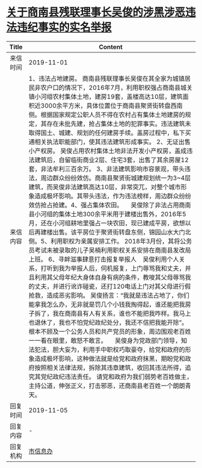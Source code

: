 # <a href="http://www.shangluo.gov.cn/zmhd/ldxxxx.jsp?urltype=leadermail.LeaderMailContentUrl&wbtreeid=1112&leadermailid=5537">关于商南县残联理事长吴俊的涉黑涉恶违法违纪事实的实名举报</a>
| Title |                                                                                                                                                                                                                                                                                                                                                                                                                                                                                                    Content                                                                                                                                                                                                                                                                                                                                                                                                                                                                                                     |
|:-----:|----------------------------------------------------------------------------------------------------------------------------------------------------------------------------------------------------------------------------------------------------------------------------------------------------------------------------------------------------------------------------------------------------------------------------------------------------------------------------------------------------------------------------------------------------------------------------------------------------------------------------------------------------------------------------------------------------------------------------------------------------------------------------------------------------------------------------------------------------------------------------------------------------------------------------------------------------------------------------------------------------------------|
| 来信时间  | 2019-11-01                                                                                                                                                                                                                                                                                                                                                                                                                                                                                                                                                                                                                                                                                                                                                                                                                                                                                                                                                                                                     |
| 来信内容  | 1、违法占地建房。 商南县残联理事长吴俊在其全家为城镇居民非农户口的情况下，2016年7月，利用职权强占商南县城关镇小河组农村集体土地，建房19套，盖楼高达10层，建筑面积近3000余平方米，具体位置位于商南县聚贤街转盘西南侧。根据国家规定公职人员不得在农村占有集体土地建房的规定，其存在未批先建，抢占集体土地的犯罪事实。违法建筑未取得国土、城建、规划的任何建房手续。盖房过程中，私下买通相关执法职能部门，使其违法建筑形成事实。 2、无证出售小产权房。 吴俊占用农村集体土地非法开发小产权房，盖成违法建筑后，自留临街商业2层、住宅3套，出售了其余房屋12套，非法牟利三百余万。 3、非法建筑影响市容景观，带头违法，周边群众纷纷效仿。商南县聚贤街城建规划统一为3~4层建筑，而吴俊非法建筑高达10层，非常突兀，对整个城市形象造成极坏影响。其带头违法，作为违法榜样，周边群众纷纷效仿抢占抢建。4、强占集体农田。     吴俊除了非法占用商南县小河组的集体土地300余平米用于建楼出售外，2016年5月，还在小河组耕地里强占一块农田，现已建成平房，欲想以后再建楼出售。该平房位于聚贤街转盘东侧，锦园山水大门北侧。5、利用职权为亲属安排工作。 2018年3月份，其将公务员考试未被录取的儿子吴楠利用职权关系安排在商南县发改局上班。 6、寻衅滋事肆意打击报复举报人    吴俊利用个人关系，打听到我为举报人后，伺机报复，上门辱骂我和丈夫，并且利用其父母年纪大身体自身有病的条件，教唆其父母辱骂我的丈夫，并进行讹诈碰瓷，还打120电话上门对其父母进行假抢救，造成恶劣影响。 吴俊扬言：“我就是违法占地了，你们能拿我怎么办，无非就是罚几个小钱我掏得起，谁还能把我房子拆了，我在商南县有人有关系，谁也不能把我咋样。我马上也退休了，我也不怕党纪政纪处分，我还不信把我能开除”。根本不顾及一个公务人员和共产党员的形象，周边围观老百姓一一看在眼里，敢怒不敢言。     吴俊身为党政部门领导，知法犯法，胆大妄为，利用手中职权巧取豪夺，给党和政府的形象造成极坏影响，这种做法就是给党和政府抹黑，期盼党和政府按照相关法律法规，拆除其违章建筑，收回其违法所得，追究其党纪政纪违法责任。 请党和政府为我们弱势老百姓做主，主持公道，伸张正义，打击邪恶，还商南县老百姓一个朗朗青天。 |
| 回复时间  | 2019-11-05                                                                                                                                                                                                                                                                                                                                                                                                                                                                                                                                                                                                                                                                                                                                                                                                                                                                                                                                                                                                     |
| 回复内容  | -                                                                                                                                                                                                                                                                                                                                                                                                                                                                                                                                                                                                                                                                                                                                                                                                                                                                                                                                                                                                              |
| 回复机构  | <a href="../../categories/agencies/市信息办.md">市信息办</a>                                                                                                                                                                                                                                                                                                                                                                                                                                                                                                                                                                                                                                                                                                                                                                                                                                                                                                                                                           |
